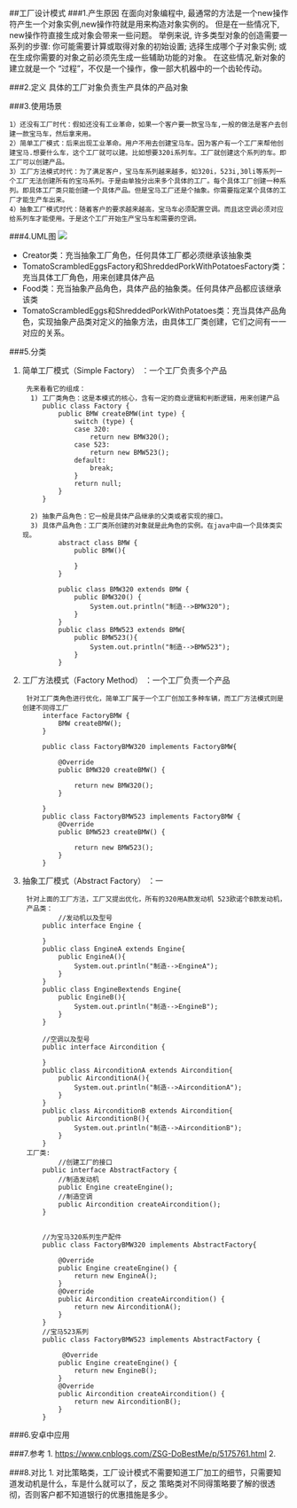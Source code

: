 ##工厂设计模式
###1.产生原因
	在面向对象编程中, 最通常的方法是一个new操作符产生一个对象实例,new操作符就是用来构造对象实例的。
	但是在一些情况下, new操作符直接生成对象会带来一些问题。
	举例来说, 许多类型对象的创造需要一系列的步骤: 
	你可能需要计算或取得对象的初始设置; 选择生成哪个子对象实例; 或在生成你需要的对象之前必须先生成一些辅助功能的对象。 
	在这些情况,新对象的建立就是一个 “过程”，不仅是一个操作，像一部大机器中的一个齿轮传动。


###2.定义
	具体的工厂对象负责生产具体的产品对象

###3.使用场景
	
    1）还没有工厂时代：假如还没有工业革命，如果一个客户要一款宝马车,一般的做法是客户去创建一款宝马车，然后拿来用。
    2）简单工厂模式：后来出现工业革命。用户不用去创建宝马车。因为客户有一个工厂来帮他创建宝马.想要什么车，这个工厂就可以建。比如想要320i系列车。工厂就创建这个系列的车。即工厂可以创建产品。
    3）工厂方法模式时代：为了满足客户，宝马车系列越来越多，如320i，523i,30li等系列一个工厂无法创建所有的宝马系列。于是由单独分出来多个具体的工厂。每个具体工厂创建一种系列。即具体工厂类只能创建一个具体产品。但是宝马工厂还是个抽象。你需要指定某个具体的工厂才能生产车出来。
    4）抽象工厂模式时代：随着客户的要求越来越高，宝马车必须配置空调。而且这空调必须对应给系列车才能使用。于是这个工厂开始生产宝马车和需要的空调。

###4.UML图
![](https://images0.cnblogs.com/blog/383187/201309/09183202-52f92a4d2ab04e23916d997400564be1.png)

- Creator类：充当抽象工厂角色，任何具体工厂都必须继承该抽象类
- TomatoScrambledEggsFactory和ShreddedPorkWithPotatoesFactory类：充当具体工厂角色，用来创建具体产品
- Food类：充当抽象产品角色，具体产品的抽象类。任何具体产品都应该继承该类
- TomatoScrambledEggs和ShreddedPorkWithPotatoes类：充当具体产品角色，实现抽象产品类对定义的抽象方法，由具体工厂类创建，它们之间有一一对应的关系。


###5.分类
1. 简单工厂模式（Simple Factory）  ：一个工厂负责多个产品

		先来看看它的组成： 
         1) 工厂类角色：这是本模式的核心，含有一定的商业逻辑和判断逻辑，用来创建产品
		    public class Factory {  
		        public BMW createBMW(int type) {  
		            switch (type) {  
		            case 320:  
		                return new BMW320();  
		            case 523:  
		                return new BMW523();  	      
		            default:  
		                break;  
		            }  
		            return null;  
		        }  
  		  	}  

         2) 抽象产品角色：它一般是具体产品继承的父类或者实现的接口。  
         3) 具体产品角色：工厂类所创建的对象就是此角色的实例。在java中由一个具体类实现。 	
			    abstract class BMW {  
			        public BMW(){  
			              
			        }  
    			}  
      
			    public class BMW320 extends BMW {  
			        public BMW320() {  
			            System.out.println("制造-->BMW320");  
			        }  
			    }  
			    public class BMW523 extends BMW{  
			        public BMW523(){  
			            System.out.println("制造-->BMW523");  
			        }  
			    }  



2. 工厂方法模式（Factory Method）  ：一个工厂负责一个产品
	
		针对工厂类角色进行优化，简单工厂属于一个工厂创加工多种车辆，而工厂方法模式则是创建不同得工厂
		    interface FactoryBMW {  
		        BMW createBMW();  
		    }  
		      
		    public class FactoryBMW320 implements FactoryBMW{  
		      
		        @Override  
		        public BMW320 createBMW() {  
		      
		            return new BMW320();  
		        }  
		      
		    }  
		    public class FactoryBMW523 implements FactoryBMW {  
		        @Override  
		        public BMW523 createBMW() {  
		      
		            return new BMW523();  
		        }  
		    }  

3. 抽象工厂模式（Abstract Factory）	：一
		
		针对上面的工厂方法，工厂又提出优化，所有的320用A款发动机 523欧诺个B款发动机，
		产品类：
			    //发动机以及型号    
		    public interface Engine {    
		      
		    }    
		    public class EngineA extends Engine{    
		        public EngineA(){    
		            System.out.println("制造-->EngineA");    
		        }    
		    }    
		    public class EngineBextends Engine{    
		        public EngineB(){    
		            System.out.println("制造-->EngineB");    
		        }    
		    }    
		      
		    //空调以及型号    
		    public interface Aircondition {    
		      
		    }    
		    public class AirconditionA extends Aircondition{    
		        public AirconditionA(){    
		            System.out.println("制造-->AirconditionA");    
		        }    
		    }    
		    public class AirconditionB extends Aircondition{    
		        public AirconditionB(){    
		            System.out.println("制造-->AirconditionB");    
		        }    
		    }   
		工厂类:
			    //创建工厂的接口    
		    public interface AbstractFactory {    
		        //制造发动机  
		        public Engine createEngine();  
		        //制造空调   
		        public Aircondition createAircondition();   
		    }    
		      
		      
		    //为宝马320系列生产配件    
		    public class FactoryBMW320 implements AbstractFactory{    
		            
		        @Override    
		        public Engine createEngine() {      
		            return new EngineA();    
		        }    
		        @Override    
		        public Aircondition createAircondition() {    
		            return new AirconditionA();    
		        }    
		    }    
		    //宝马523系列  
		    public class FactoryBMW523 implements AbstractFactory {    
		        
		         @Override    
		        public Engine createEngine() {      
		            return new EngineB();    
		        }    
		        @Override    
		        public Aircondition createAircondition() {    
		            return new AirconditionB();    
		        }   
		    }   


###6.安卓中应用

###7.参考
	1.	https://www.cnblogs.com/ZSG-DoBestMe/p/5175761.html
	2.	

###8.对比
	1.	对比策略类，工厂设计模式不需要知道工厂加工的细节，只需要知道发动机是什么，车是什么就可以了，反之 策略类对不同得策略要了解的很透彻，否则客户都不知道银行的优惠措施是多少。 